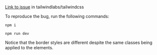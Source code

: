 [Link to issue](https://github.com/tailwindlabs/tailwindcss/issues/6409) in tailwindlabs/tailwindcss

To reproduce the bug, run the following commands:

`npm i`

`npm run dev`

Notice that the border styles are different despite the same classes being applied to the elements.
